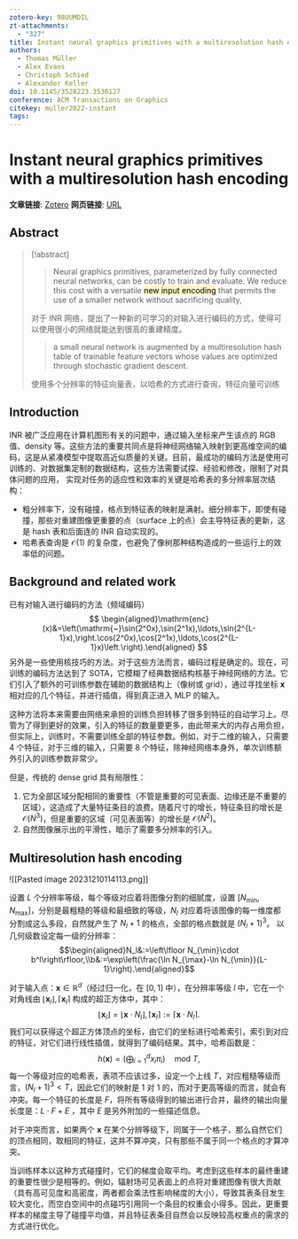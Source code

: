 ```yaml
---
zotero-key: 98UUMDIL
zt-attachments:
  - "327"
title: Instant neural graphics primitives with a multiresolution hash encoding
authors:
  - Thomas Müller
  - Alex Evans
  - Christoph Schied
  - Alexander Keller
doi: 10.1145/3528223.3530127
conference: ACM Transactions on Graphics
citekey: muller2022-instant
tags:
---
```

# Instant neural graphics primitives with a multiresolution hash encoding

**文章链接**: [Zotero](zotero://select/library/items/98UUMDIL) 
**网页链接**: [URL](https://dl.acm.org/doi/10.1145/3528223.3530127)
## Abstract

>[!abstract]
>>Neural graphics primitives, parameterized by fully connected neural networks, can be costly to train and evaluate. We reduce this cost with a versatile <mark style="background: #FFF3A3A6;">new input encoding</mark> that permits the use of a smaller network without sacrificing quality,
>
>对于 INR 网络，提出了一种新的可学习的对输入进行编码的方式，使得可以使用很小的网络就能达到很高的重建精度。
>>  a small neural network is augmented by a multiresolution hash table of trainable feature vectors whose values are optimized through stochastic gradient descent.
>
>使用多个分辨率的特征向量表，以哈希的方式进行查询，特征向量可训练

## Introduction

INR 被广泛应用在计算机图形有关的问题中，通过输入坐标来产生该点的 RGB 值、density 等。这些方法的重要共同点是将神经网络输入映射到更高维空间的编码，这是从紧凑模型中提取高近似质量的关键。目前，最成功的编码方法是使用可训练的、对数据集定制的数据结构，这些方法需要试探、经验和修改，限制了对具体问题的应用，
实现对任务的适应性和效率的关键是哈希表的多分辨率层次结构：
- 粗分辨率下，没有碰撞，格点到特征表的映射是满射。细分辨率下，即使有碰撞，那些对重建图像更重要的点（surface 上的点）会主导特征表的更新，这是 hash 表和后面连的 INR 自动实现的。
- 哈希表查询是 $\mathcal O(1)$ 的复杂度，也避免了像树那种结构造成的一些运行上的效率低的问题。


## Background and related work

已有对输入进行编码的方法（频域编码）
$$
\begin{aligned}\mathrm{enc}(x)&=\left(\mathrm{~}\sin(2^0x),\sin(2^1x),\ldots,\sin(2^{L-1}x),\right.\cos(2^0x),\cos(2^1x),\ldots,\cos(2^{L-1}x)\left.\right).\end{aligned}
$$
另外是一些使用核技巧的方法。对于这些方法而言，编码过程是确定的。现在，可训练的编码方法达到了 SOTA，它模糊了经典数据结构核基于神经网络的方法。它们引入了额外的可训练参数在辅助的数据结构上（像树或 grid），通过寻找坐标 $\mathbf{x}$ 相对应的几个特征，并进行插值，得到真正进入 MLP 的输入。


这种方法将本来需要由网络来承担的训练负担转移了很多到特征的自动学习上。尽管为了得到更好的效果，引入的特征的数量要更多，由此带来大的内存占用负担，但实际上，训练时，不需要训练全部的特征参数。例如，对于二维的输入，只需要 4 个特征，对于三维的输入，只需要 8 个特征，除神经网络本身外，单次训练额外引入的训练参数非常少。

但是，传统的 dense grid 具有局限性：
1. 它为全部区域分配相同的重要性（不管是重要的可见表面、边缘还是不重要的区域），这造成了大量特征条目的浪费。随着尺寸的增长，特征条目的增长是 $\mathcal O(N^{3})$，但是重要的区域（可见表面等）的增长是 $\mathcal O(N^2)$。
2. 自然图像展示出的平滑性，暗示了需要多分辨率的引入。

## Multiresolution hash encoding

![[Pasted image 20231210114113.png]]

设置 $L$ 个分辨率等级，每个等级对应着将图像分割的细腻度，设置 $[N_\mathrm{min},N_\mathrm{max}]$，分别是最粗糙的等级和最细致的等级，$N_l$ 对应着将该图像的每一维度都分割成这么多段，自然就产生了 $N_l+1$ 的格点，全部的格点数就是 $(N_l+1)^3$。
以几何级数设定每一级的分辨率：
$$\begin{aligned}N_l&:=\left\lfloor N_{\min}\cdot b^l\right\rfloor,\\b&:=\exp\left(\frac{\ln N_{\max}-\ln N_{\min}}{L-1}\right).\end{aligned}$$

对于输入点：$\mathbf{x}\in\mathbb{R}^d$（经过归一化，在 $[0,1]$ 中），在分辨率等级 $l$ 中，它在一个对角线由 $\lfloor\mathbf{x}_l\rfloor,\lceil\mathbf{x}_l\rceil$ 构成的超正方体中，其中：
$$\lfloor\mathbf{x}_l\rfloor=\lfloor\mathbf{x}\cdot N_l\rfloor,\lceil\mathbf{x}_l\rceil:=\lceil\mathbf{x}\cdot N_l\rceil.$$
我们可以获得这个超正方体顶点的坐标，由它们的坐标进行哈希索引，索引到对应的特征，对它们进行线性插值，就得到了编码结果。其中，哈希函数是：
$$h(\mathbf{x})=\left(\bigoplus_{i=1}^dx_i\pi_i\right)\quad\mathrm{mod~}T,$$
每一个等级对应的哈希表，表项不应该过多，设定一个上线 $T$，对应粗糙等级而言，$(N_l+1)^3<T$，因此它们的映射是 1 对 1 的，而对于更高等级的而言，就会有冲突。每一个特征的长度是 $F$，将所有等级得到的输出进行合并，最终的输出向量长度是：$L\cdot F+E$ ，其中 $E$ 是另外附加的一些描述信息。

对于冲突而言，如果两个 $\mathbf{x}$ 在某个分辨等级下，同属于一个格子，那么自然它们的顶点相同，取相同的特征，这并不算冲突，只有那些不属于同一个格点的才算冲突。

当训练样本以这种方式碰撞时，它们的梯度会取平均。考虑到这些样本的最终重建的重要性很少是相等的。例如，辐射场可见表面上的点将对重建图像有很大贡献（具有高可见度和高密度，两者都会乘法性影响梯度的大小），导致其表条目发生较大变化，而空白空间中的点碰巧引用同一个条目的权重会小得多。因此，更重要样本的梯度主导了碰撞平均值，并且特征表条目自然会以反映较高权重点的需求的方式进行优化。

